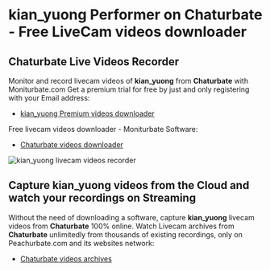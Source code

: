 # kian_yuong Performer on Chaturbate - Free LiveCam videos downloader

## Chaturbate Live Videos Recorder

Monitor and record livecam videos of **kian_yuong** from **Chaturbate** with Moniturbate.com
Get a premium trial for free by just and only registering with your Email address:
* [kian_yuong Premium videos downloader](https://moniturbate.com/request-demo-licence-key.html)

Free livecam videos downloader - Moniturbate Software:
* [Chaturbate videos downloader](https://moniturbate.com/moniturbate-download-software.html)

![kian_yuong livecam videos recorder](https://peachurnet.com/templates/moniturbate-software.png)


## Capture kian_yuong videos from the Cloud and watch your recordings on Streaming

Without the need of downloading a software, capture **kian_yuong** livecam videos from **Chaturbate** 100% online.
Watch Livecam archives from **Chaturbate** unlimitedly from thousands of existing recordings, only on Peachurbate.com and its websites network:
* [Chaturbate videos archives](https://peachurnet.com/)